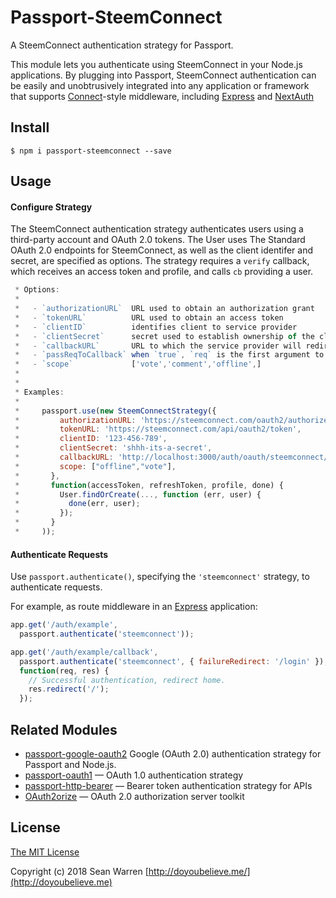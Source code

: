 # Passport-SteemConnect
A SteemConnect authentication strategy for Passport.

This module lets you authenticate using SteemConnect in your Node.js applications.
By plugging into Passport, SteemConnect authentication can be easily and
unobtrusively integrated into any application or framework that supports
[Connect](http://www.senchalabs.org/connect/)-style middleware, including
[Express](http://expressjs.com/) and [NextAuth](https://github.com/iaincollins/next-auth)


## Install

    $ npm i passport-steemconnect --save

## Usage

#### Configure Strategy

The SteemConnect authentication strategy authenticates users using a third-party
account and OAuth 2.0 tokens.  The User uses The Standard OAuth 2.0 endpoints for SteemConnect, as well as
the client identifer and secret, are specified as options.  The strategy
requires a `verify` callback, which receives an access token and profile,
and calls `cb` providing a user.

```js
 * Options:
 *
 *   - `authorizationURL`  URL used to obtain an authorization grant
 *   - `tokenURL`          URL used to obtain an access token
 *   - `clientID`          identifies client to service provider
 *   - `clientSecret`      secret used to establish ownership of the client identifer
 *   - `callbackURL`       URL to which the service provider will redirect the user after obtaining authorization
 *   - `passReqToCallback` when `true`, `req` is the first argument to the verify callback (default: `false`)
 *   - `scope`             ['vote','comment','offline',]
 *
 *
 * Examples:
 *
 *     passport.use(new SteemConnectStrategy({
 *         authorizationURL: 'https://steemconnect.com/oauth2/authorize',
 *         tokenURL: 'https://steemconnect.com/api/oauth2/token',
 *         clientID: '123-456-789',
 *         clientSecret: 'shhh-its-a-secret',
 *         callbackURL: 'http://localhost:3000/auth/oauth/steemconnect/callback',
 *         scope: ["offline","vote"],
 *       },
 *       function(accessToken, refreshToken, profile, done) {
 *         User.findOrCreate(..., function (err, user) {
 *           done(err, user);
 *         });
 *       }
 *     ));
```

#### Authenticate Requests

Use `passport.authenticate()`, specifying the `'steemconnect'` strategy, to
authenticate requests.

For example, as route middleware in an [Express](http://expressjs.com/)
application:

```js
app.get('/auth/example',
  passport.authenticate('steemconnect'));

app.get('/auth/example/callback',
  passport.authenticate('steemconnect', { failureRedirect: '/login' }),
  function(req, res) {
    // Successful authentication, redirect home.
    res.redirect('/');
  });
```

## Related Modules
- [passport-google-oauth2](https://github.com/mstade/passport-google-oauth2) Google (OAuth 2.0) authentication strategy for Passport and Node.js.
- [passport-oauth1](https://github.com/jaredhanson/passport-oauth1) — OAuth 1.0 authentication strategy
- [passport-http-bearer](https://github.com/jaredhanson/passport-http-bearer) — Bearer token authentication strategy for APIs
- [OAuth2orize](https://github.com/jaredhanson/oauth2orize) — OAuth 2.0 authorization server toolkit

## License

[The MIT License](http://opensource.org/licenses/MIT)

Copyright (c) 2018 Sean Warren [http://doyoubelieve.me/](http://doyoubelieve.me)
